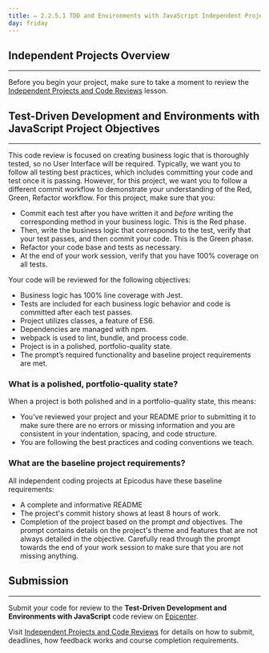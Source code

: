```yaml
---
title: ✏️ 2.2.5.1 TDD and Environments with JavaScript Independent Project
day: friday
---
```


## Independent Projects Overview
---

Before you begin your project, make sure to take a moment to review the [Independent Projects and Code Reviews](https://old.learnhowtoprogram.com/pre-work/getting-started-at-epicodus/independent-projects-and-code-reviews) lesson.

## Test-Driven Development and Environments with JavaScript Project Objectives
---

This code review is focused on creating business logic that is thoroughly tested, so no User Interface will be required. Typically, we want you to follow all testing best practices, which includes committing your code and test once it is passing. However, for this project, we want you to follow a different commit workflow to demonstrate your understanding of the Red, Green, Refactor workflow. For this project, make sure that you:

* Commit each test after you have written it and _before_ writing the corresponding method in your business logic. This is the Red phase.
* Then, write the business logic that corresponds to the test, verify that your test passes, and then commit your code. This is the Green phase.
* Refactor your code base and tests as necessary. 
* At the end of your work session, verify that you have 100% coverage on all tests.

Your code will be reviewed for the following objectives:

* Business logic has 100% line coverage with Jest.
* Tests are included for each business logic behavior and code is committed after each test passes.
* Project utilizes classes, a feature of ES6.
* Dependencies are managed with npm.
* webpack is used to lint, bundle, and process code.
* Project is in a polished, portfolio-quality state.
* The prompt’s required functionality and baseline project requirements are met.

### What is a polished, portfolio-quality state?
When a project is both polished and in a portfolio-quality state, this means:

* You've reviewed your project and your README prior to submitting it to make sure there are no errors or missing information and you are consistent in your indentation, spacing, and code structure. 
* You are following the best practices and coding conventions we teach.

### What are the baseline project requirements?
All independent coding projects at Epicodus have these baseline requirements:

* A complete and informative README
* The project's commit history shows at least 8 hours of work.
* Completion of the project based on the prompt _and_ objectives. The prompt contains details on the project's theme and features that are not always detailed in the objective. Carefully read through the prompt towards the end of your work session to make sure that you are not missing anything.

## Submission
<hr />

Submit your code for review to the **Test-Driven Development and Environments with JavaScript** code review on [Epicenter](https://epicenter.epicodus.com/).

Visit [Independent Projects and Code Reviews](https://old.learnhowtoprogram.com/fidgetech-1-introduction-to-programming/1-0-getting-started-at-epicodus/1-0-0-09-independent-projects-and-code-reviews) for details on how to submit, deadlines, how feedback works and course completion requirements.

